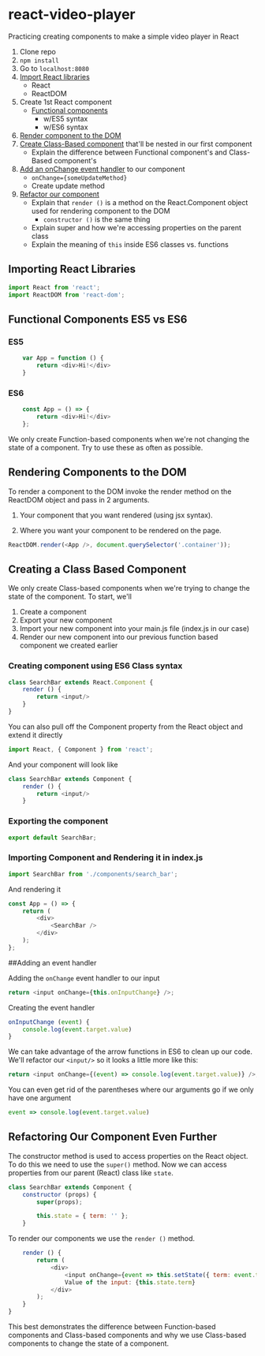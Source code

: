 # react-video-player

Practicing creating components to make a simple video player in React

1. Clone repo
2. `npm install`
4. Go to `localhost:8080`
5. [Import React libraries](#importing-react-libraries)
    * React
    * ReactDOM
6. Create 1st React component
    * [Functional components](#functional-components-es5-vs-es6)
        * w/ES5 syntax
        * w/ES6 syntax
7. [Render component to the DOM](#rendering-components-to-the-dom)
8. [Create Class-Based component](#creating-a-class-based-component) that'll be nested in our first component
    * Explain the difference between Functional component's and Class-Based component's
9. [Add an onChange event handler](#adding-an-event-handler) to our component
    * `onChange={someUpdateMethod}`
    * Create update method
10. [Refactor our component](#refactoring-our-component-even-further)
    * Explain that `render ()` is a method on the React.Component object used for rendering component to the DOM
        * `constructor ()` is the same thing
    * Explain super and how we're accessing properties on the parent class
    * Explain the meaning of `this` inside ES6 classes vs. functions

## <a name="importing-react-libraries"></a>Importing React Libraries

```javascript
import React from 'react';
import ReactDOM from 'react-dom';
```

## <a name="functional-components-es5-vs-es6"></a>Functional Components ES5 vs ES6

### ES5
```javascript
    var App = function () {
        return <div>Hi!</div>
    }
```
### ES6
```javascript
    const App = () => {
        return <div>Hi!</div>
    };
```
We only create Function-based components when we're not changing the state of a component.
Try to use these as often as possible.

## <a name="rendering-components-to-the-dom"></a>Rendering Components to the DOM

To render a component to the DOM invoke the render method on the ReactDOM object and pass in 2 arguments.

1. Your component that you want rendered (using jsx syntax).

2. Where you want your component to be rendered on the page.

```javascript
ReactDOM.render(<App />, document.querySelector('.container'));
```

## <a name="creating-a-class-based-component"></a>Creating a Class Based Component

We only create Class-based components when we're trying to change the state of the component.
To start, we'll

1. Create a component
2. Export your new component
3. Import your new component into your main.js file (index.js in our case)
4. Render our new component into our previous function based component we created earlier

### Creating component using ES6 Class syntax
```javascript
class SearchBar extends React.Component {
    render () {
        return <input/>
    }
}
```

You can also pull off the Component property from the React object and extend it directly
```javascript
import React, { Component } from 'react';
```
And your component will look like
```javascript
class SearchBar extends Component {
    render () {
        return <input/>
    }
```

### Exporting the component
```javascript
export default SearchBar;
```

### Importing Component and Rendering it in index.js

```javascript
import SearchBar from './components/search_bar';
```
And rendering it
```javascript
const App = () => {
    return (
        <div>
            <SearchBar />
        </div>
    );
};
```

##Adding an event handler

Adding the `onChange` event handler to our input
```javascript
return <input onChange={this.onInputChange} />;
```

Creating the event handler
```javascript
onInputChange (event) {
    console.log(event.target.value)
}
```

We can take advantage of the arrow functions in ES6 to clean up our code. We'll refactor our `<input/>` so it looks a little more like this:
```javascript
return <input onChange={(event) => console.log(event.target.value)} />;
```
You can even get rid of the parentheses where our arguments go if we only have one argument
```javascript
event => console.log(event.target.value)
```

## Refactoring Our Component Even Further

The constructor method is used to access properties on the React object.
To do this we need to use the `super()` method.
Now we can access properties from our parent (React) class like `state`.

```javascript
class SearchBar extends Component {
    constructor (props) {
        super(props);

        this.state = { term: '' };
    }
```
To render our components we use the `render ()` method.

```javascript
    render () {
        return (
            <div>
                <input onChange={event => this.setState({ term: event.target.value})} />
                Value of the input: {this.state.term}
            </div>
        );
    }
}
```
This best demonstrates the difference between Function-based components and Class-based components and why we use Class-based components to change the state of a component.